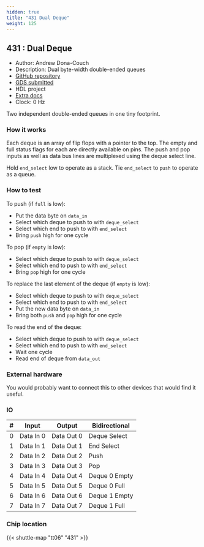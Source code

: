 ```yaml
---
hidden: true
title: "431 Dual Deque"
weight: 125
---
```


## 431 : Dual Deque

* Author: Andrew Dona-Couch
* Description: Dual byte-width double-ended queues
* [GitHub repository](https://github.com/couchand/tt06-dual-deque)
* [GDS submitted](https://github.com/couchand/tt06-dual-deque/actions/runs/8694032397)
* HDL project
* [Extra docs](None)
* Clock: 0 Hz

Two independent double-ended queues in one tiny footprint.

### How it works

Each deque is an array of flip flops with a pointer to the top.  The empty and full
status flags for each are directly available on pins.  The push and pop inputs as
well as data bus lines are multiplexed using the deque select line.

Hold `end_select` low to operate as a stack.  Tie `end_select` to `push` to operate
as a queue.

### How to test

To push (if `full` is low):

- Put the data byte on `data_in`
- Select which deque to push to with `deque_select`
- Select which end to push to with `end_select`
- Bring `push` high for one cycle

To pop (if `empty` is low):

- Select which deque to push to with `deque_select`
- Select which end to push to with `end_select`
- Bring `pop` high for one cycle

To replace the last element of the deque (if `empty` is low):

- Select which deque to push to with `deque_select`
- Select which end to push to with `end_select`
- Put the new data byte on `data_in`
- Bring both `push` and `pop` high for one cycle

To read the end of the deque:

- Select which deque to push to with `deque_select`
- Select which end to push to with `end_select`
- Wait one cycle
- Read end of deque from `data_out`

### External hardware

You would probably want to connect this to other devices that would find it useful.


### IO

| # | Input          | Output         | Bidirectional   |
| - | -------------- | -------------- | --------------- |
| 0 | Data In 0 | Data Out 0 | Deque Select |
| 1 | Data In 1 | Data Out 1 | End Select |
| 2 | Data In 2 | Data Out 2 | Push |
| 3 | Data In 3 | Data Out 3 | Pop |
| 4 | Data In 4 | Data Out 4 | Deque 0 Empty |
| 5 | Data In 5 | Data Out 5 | Deque 0 Full |
| 6 | Data In 6 | Data Out 6 | Deque 1 Empty |
| 7 | Data In 7 | Data Out 7 | Deque 1 Full |

### Chip location

{{< shuttle-map "tt06" "431" >}}
